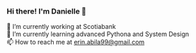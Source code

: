 ### Hi there! I'm Danielle 👋  

<!--
**erinabila/erinabila** is a ✨ _special_ ✨ repository because its `README.md` (this file) appears on your GitHub profile.
Here are some ideas to get you started:
- 🔭 I’m currently working on ...
- 🌱 I’m currently learning ...
- 👯 I’m looking to collaborate on ...
- 🤔 I’m looking for help with ...
- 💬 Ask me about ...
- 📫 How to reach me: ...
- 😄 Pronouns: ...
- ⚡ Fun fact: ...
-->
🔭 I’m currently working at Scotiabank   
🌱 I’m currently learning advanced Pythona and System Design  
📫 How to reach me at erin.abila99@gmail.com  
